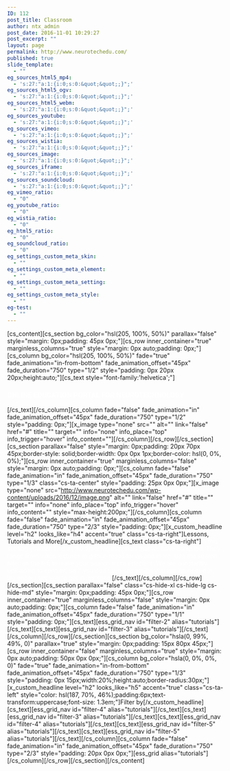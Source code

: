 ```yaml
---
ID: 112
post_title: Classroom
author: ntx_admin
post_date: 2016-11-01 10:29:27
post_excerpt: ""
layout: page
permalink: http://www.neurotechedu.com/
published: true
slide_template:
  - ""
eg_sources_html5_mp4:
  - 's:27:"a:1:{i:0;s:0:&quot;&quot;;}";'
eg_sources_html5_ogv:
  - 's:27:"a:1:{i:0;s:0:&quot;&quot;;}";'
eg_sources_html5_webm:
  - 's:27:"a:1:{i:0;s:0:&quot;&quot;;}";'
eg_sources_youtube:
  - 's:27:"a:1:{i:0;s:0:&quot;&quot;;}";'
eg_sources_vimeo:
  - 's:27:"a:1:{i:0;s:0:&quot;&quot;;}";'
eg_sources_wistia:
  - 's:27:"a:1:{i:0;s:0:&quot;&quot;;}";'
eg_sources_image:
  - 's:27:"a:1:{i:0;s:0:&quot;&quot;;}";'
eg_sources_iframe:
  - 's:27:"a:1:{i:0;s:0:&quot;&quot;;}";'
eg_sources_soundcloud:
  - 's:27:"a:1:{i:0;s:0:&quot;&quot;;}";'
eg_vimeo_ratio:
  - "0"
eg_youtube_ratio:
  - "0"
eg_wistia_ratio:
  - "0"
eg_html5_ratio:
  - "0"
eg_soundcloud_ratio:
  - "0"
eg_settings_custom_meta_skin:
  - ""
eg_settings_custom_meta_element:
  - ""
eg_settings_custom_meta_setting:
  - ""
eg_settings_custom_meta_style:
  - ""
eg-test:
  - ""
---
```

[cs_content][cs_section bg_color="hsl(205, 100%, 50%)" parallax="false" style="margin: 0px;padding: 45px 0px;"][cs_row inner_container="true" marginless_columns="true" style="margin: 0px auto;padding: 0px;"][cs_column bg_color="hsl(205, 100%, 50%)" fade="true" fade_animation="in-from-bottom" fade_animation_offset="45px" fade_duration="750" type="1/2" style="padding: 0px 20px 20px;height:auto;"][cs_text style="font-family:&#039;helvetica&#039;;"]<h3><span style="color: #ffffff;font-family:'roboto';text-transform:uppercase;">Online Education Portal for
Neurotechnology.</span></h3>[/cs_text][/cs_column][cs_column fade="false" fade_animation="in" fade_animation_offset="45px" fade_duration="750" type="1/2" style="padding: 0px;"][x_image type="none" src="" alt="" link="false" href="#" title="" target="" info="none" info_place="top" info_trigger="hover" info_content=""][/cs_column][/cs_row][/cs_section][cs_section parallax="false" style="margin: 0px;padding: 20px 70px 45px;border-style: solid;border-width: 0px 0px 1px;border-color: hsl(0, 0%, 0%);"][cs_row inner_container="true" marginless_columns="false" style="margin: 0px auto;padding: 0px;"][cs_column fade="false" fade_animation="in" fade_animation_offset="45px" fade_duration="750" type="1/3" class="cs-ta-center" style="padding: 25px 0px 0px;"][x_image type="none" src="http://www.neurotechedu.com/wp-content/uploads/2016/12/image.png" alt="" link="false" href="#" title="" target="" info="none" info_place="top" info_trigger="hover" info_content="" style="max-height:200px;"][/cs_column][cs_column fade="false" fade_animation="in" fade_animation_offset="45px" fade_duration="750" type="2/3" style="padding: 0px;"][x_custom_headline level="h2" looks_like="h4" accent="true" class="cs-ta-right"]Lessons, Tutorials and More[/x_custom_headline][cs_text class="cs-ta-right"]<span style="color: #ffffff;">In this section you can find all the teaching materials that we have compiled. They range from video lectures to github repositories and more. Use the search filter on the left to make your search more effecient. We are constantly uploading to content, so if you don't see somethign you are interested in, we encourage you to get in involded.</span>[/cs_text][/cs_column][/cs_row][/cs_section][cs_section parallax="false" class="cs-hide-xl cs-hide-lg cs-hide-md" style="margin: 0px;padding: 45px 0px;"][cs_row inner_container="true" marginless_columns="false" style="margin: 0px auto;padding: 0px;"][cs_column fade="false" fade_animation="in" fade_animation_offset="45px" fade_duration="750" type="1/1" style="padding: 0px;"][cs_text][ess_grid_nav id="filter-2"  alias="tutorials"][/cs_text][cs_text][ess_grid_nav id="filter-3"  alias="tutorials"][/cs_text][/cs_column][/cs_row][/cs_section][cs_section bg_color="hsla(0, 99%, 49%, 0)" parallax="true" style="margin: 0px;padding: 15px 80px 45px;"][cs_row inner_container="false" marginless_columns="true" style="margin: 0px auto;padding: 50px 0px 0px;"][cs_column bg_color="hsla(0, 0%, 0%, 0)" fade="true" fade_animation="in-from-bottom" fade_animation_offset="45px" fade_duration="750" type="1/3" style="padding: 0px 15px;width:20%;height:auto;border-radius:30px;"][x_custom_headline level="h2" looks_like="h5" accent="true" class="cs-ta-left" style="color: hsl(187, 70%, 46%);padding:6px;text-transform:uppercase;font-size: 1.3em;"]Filter by[/x_custom_headline][cs_text][ess_grid_nav id="filter-4"  alias="tutorials"][/cs_text][cs_text][ess_grid_nav id="filter-3"  alias="tutorials"][/cs_text][cs_text][ess_grid_nav id="filter-4"  alias="tutorials"][/cs_text][cs_text][ess_grid_nav id="filter-5"  alias="tutorials"][/cs_text][cs_text][ess_grid_nav id="filter-5"  alias="tutorials"][/cs_text][/cs_column][cs_column fade="false" fade_animation="in" fade_animation_offset="45px" fade_duration="750" type="2/3" style="padding: 20px 0px 0px;"][ess_grid alias="tutorials"][/cs_column][/cs_row][/cs_section][/cs_content]